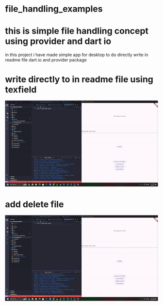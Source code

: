 # file_handling_examples

# this is  simple file handling concept using provider and dart io 
 in this project i have made simple app for desktop to do directly write in readme file dart.io and provider package
# write directly to in readme file using  texfield 

![writing in file ](<direct text.gif>)
# add delete file
![add delete](<add and delete .gif>)


